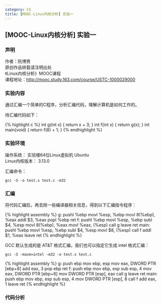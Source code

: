 ```yaml
---
category: CS
title: [MOOC-Linux内核分析] 实验一
---
```


## [MOOC-Linux内核分析] 实验一

### 声明

作者：阮博男  
原创作品转载请注明出处  
《Linux内核分析》MOOC课程  
课程地址：http://mooc.study.163.com/course/USTC-1000029000

### 实验内容

通过汇编一个简单的C程序，分析汇编代码，理解计算机是如何工作的。

待汇编代码如下：

{% highlight c %}
int g(int x)
{
	return x + 3;
}
int f(int x)
{
	return g(x);
}
int main(void)
{
	return f(8) + 1;
}
{% endhighlight %}

### 实验环境

操作系统： 实验楼64位Linux虚拟机 Ubuntu  
Linux内核版本： 3.13.0

汇编命令：

```
gcc -S -o test.s test.c -m32
```

### 汇编

将代码汇编后，再去除一些编译器相关信息，得到以下汇编指令程序：

{% highlight assembly %}
g:
	pushl	%ebp
	movl	%esp, %ebp
	movl	8(%ebp), %eax
	addl	$3, %eax
	popl	%ebp
	ret
f:
	pushl	%ebp
	movl	%esp, %ebp
	subl	$4, %esp
	movl	8(%ebp), %eax
	movl	%eax, (%esp)
	call	g
	leave
	ret
main:
	pushl	%ebp
	movl	%esp, %ebp
	subl	$4, %esp
	movl	$8, (%esp)
	call	f
	addl	$1, %eax
	leave
	ret
{% endhighlight %}

GCC 默认生成的是 AT&T 格式汇编，我们也可以指定它生成 intel 格式汇编：

```
gcc -S -masm=intel -m32 -o test.s test.c
```

{% highlight assembly %}
g:
	push	ebp
	mov	ebp, esp
	mov	eax, DWORD PTR [ebp+8]
	add	eax, 3
	pop	ebp
	ret
f:
	push	ebp
	mov	ebp, esp
	sub	esp, 4
	mov	eax, DWORD PTR [ebp+8]
	mov	DWORD PTR [esp], eax
	call	g
	leave
	ret
main:
	push	ebp
	mov	ebp, esp
	sub	esp, 4
	mov	DWORD PTR [esp], 8
	call	f
	add	eax, 1
	leave
	ret
{% endhighlight %}

### 代码分析